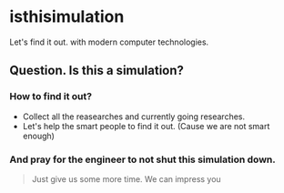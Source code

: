 # isthisimulation
Let's find it out. with modern computer technologies.


## Question. Is this a simulation?

### How to find it out?

- Collect all the reasearches and currently going researches.
- Let's help the smart people to find it out. (Cause we are not smart enough)


### And pray for the engineer to not shut this simulation down.
> Just give us some more time. We can impress you
